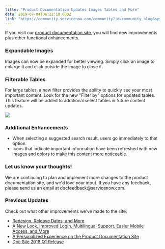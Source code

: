 ```yaml
---
title: "Product Documentation Updates Images Tables and More"
date: 2019-07-04T06:22:10.000Z
link: "https://community.servicenow.com/community?id=community_blog&sys_id=cfdc27a7dbd27740a39a0b55ca96195d"
---
```

<p>If you visit our <a href="https://docs.servicenow.com/" target="_blank" rel="noopener noreferrer nofollow">product documentation site</a>, you will find new improvements plus other functional enhancements. </p>
<h3><strong>Expandable Images </strong></h3>
<p>Images can now be expanded for better viewing. Simply click an image to enlarge it and click outside the image to close it. </p>
<h3><strong>Filterable Tables</strong> </h3>
<p>For large tables, a new filter provides the ability to quickly see your most important content. Look for the new &#34;Filter by&#34; options for updated tables. This feature will be added to additional select tables in future content updates. </p>
<p><img style="max-width: 100%; max-height: 480px;" src="https://community.servicenow.com/068babafdb927740a39a0b55ca9619ce.iix" /></p>
<h3><strong>Additional Enhancements</strong></h3>
<ul><li>When selecting a suggested search result, users go immediately to that option. </li><li>Icons that indicate important information have been refreshed with new images and colors to make this content more noticeable.  </li></ul>
<h3><strong>Let us know your thoughts! </strong></h3>
<p>We are continuing to plan and implement more changes to the product documentation site, and we&#39;d love your input. If you have any feedback, please send us an email at docfeedback&#64;servicenow.com.</p>
<h3>Previous Updates </h3>
<p>Check out what other improvements we&#39;ve made to the site: </p>
<ul><li><a href="https://community.servicenow.com/community?id&#61;community_blog&amp;sys_id&#61;21563f02db307300a39a0b55ca961991" target="_blank" rel="noopener noreferrer nofollow">Redesign, Release Dates, and More</a></li><li><a href="https://community.servicenow.com/community?id&#61;community_blog&amp;sys_id&#61;4b9b93dcdb13e340f21f5583ca961906" target="_blank" rel="noopener noreferrer nofollow">A New Look, Improved Login, Multilingual Support, Easier Mobile Access, and More</a></li><li><a href="https://community.servicenow.com/community?id&#61;community_blog&amp;sys_id&#61;68870958db952f405ed4a851ca96199f" target="_blank" rel="noopener noreferrer nofollow">A Personalized Experience on the Product Documentation Site</a></li><li><a href="https://community.servicenow.com/community?id&#61;community_blog&amp;sys_id&#61;0c36bd84db25d380032a7a9e0f9619bc " target="_blank" rel="noopener noreferrer nofollow">Doc Site 2018 Q1 Release</a></li></ul>
<p> </p>
<p> </p>